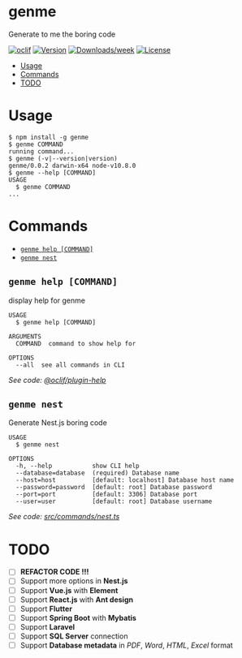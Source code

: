 genme
=====

Generate to me the boring code

[![oclif](https://img.shields.io/badge/cli-oclif-brightgreen.svg)](https://oclif.io)
[![Version](https://img.shields.io/npm/v/genme.svg)](https://npmjs.org/package/genme)
[![Downloads/week](https://img.shields.io/npm/dw/genme.svg)](https://npmjs.org/package/genme)
[![License](https://img.shields.io/npm/l/genme.svg)](https://github.com/KLC215/genme/blob/master/package.json)

<!-- toc -->
* [Usage](#usage)
* [Commands](#commands)
* [TODO](#todo)
<!-- tocstop -->
# Usage
<!-- usage -->
```sh-session
$ npm install -g genme
$ genme COMMAND
running command...
$ genme (-v|--version|version)
genme/0.0.2 darwin-x64 node-v10.8.0
$ genme --help [COMMAND]
USAGE
  $ genme COMMAND
...
```
<!-- usagestop -->
# Commands
<!-- commands -->
* [`genme help [COMMAND]`](#genme-help-command)
* [`genme nest`](#genme-nest)

## `genme help [COMMAND]`

display help for genme

```
USAGE
  $ genme help [COMMAND]

ARGUMENTS
  COMMAND  command to show help for

OPTIONS
  --all  see all commands in CLI
```

_See code: [@oclif/plugin-help](https://github.com/oclif/plugin-help/blob/v2.1.2/src/commands/help.ts)_

## `genme nest`

Generate Nest.js boring code

```
USAGE
  $ genme nest

OPTIONS
  -h, --help           show CLI help
  --database=database  (required) Database name
  --host=host          [default: localhost] Database host name
  --password=password  [default: root] Database password
  --port=port          [default: 3306] Database port
  --user=user          [default: root] Database username
```

_See code: [src/commands/nest.ts](https://github.com/KLC215/genme/blob/v0.0.2/src/commands/nest.ts)_
<!-- commandsstop -->

# TODO
- [ ] **REFACTOR CODE !!!**
- [ ] Support more options in **Nest.js**
- [ ] Support **Vue.js** with **Element**
- [ ] Support **React.js** with **Ant design**
- [ ] Support **Flutter**
- [ ] Support **Spring Boot** with **Mybatis**
- [ ] Support **Laravel** 
- [ ] Support **SQL Server** connection
- [ ] Support **Database metadata** in *PDF*, *Word*, *HTML*, *Excel* format
